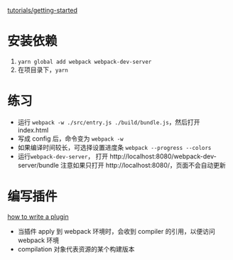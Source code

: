 [tutorials/getting-started](https://webpack.github.io/docs/tutorials/getting-started/#setup-compilation)

# 安装依赖

1. `yarn global add webpack webpack-dev-server`
2. 在项目录下，`yarn`

# 练习

* 运行 `webpack -w ./src/entry.js ./build/bundle.js`，然后打开 index.html
* 写成 config 后，命令变为 `webpack -w`
* 如果编译时间较长，可选择设置进度条 `webpack --progress --colors`
* 运行`webpack-dev-server`， 打开 http://localhost:8080/webpack-dev-server/bundle
注意如果只打开 http://localhost:8080/，页面不会自动更新

# 编写插件
[how to write a plugin](https://webpack.github.io/docs/how-to-write-a-plugin.html)

* 当插件 apply 到 webpack 环境时，会收到 compiler 的引用，以便访问 webpack 环境
* compilation 对象代表资源的某个构建版本
